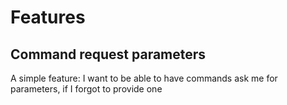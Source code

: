 # Features

## Command request parameters

A simple feature: I want to be able to have commands ask me for parameters, if I forgot to provide one